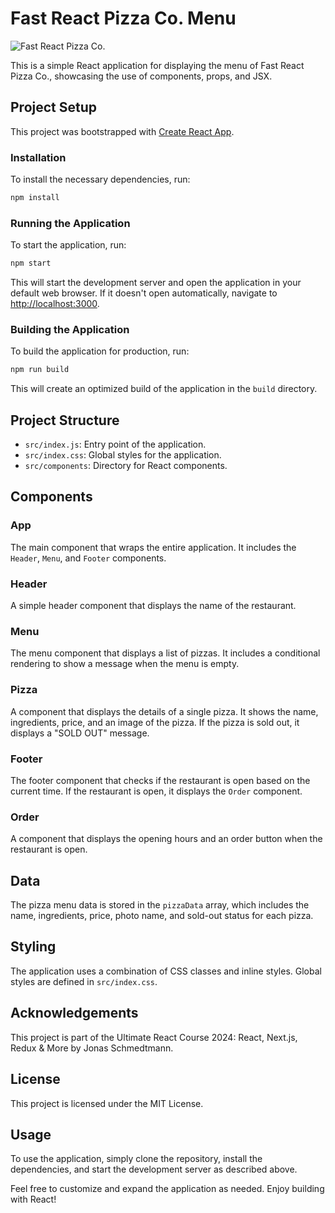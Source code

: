 # Fast React Pizza Co. Menu

![Fast React Pizza Co.](https://i.imgur.com/CUKU4hql.jpg)

This is a simple React application for displaying the menu of Fast React Pizza Co., showcasing the use of components, props, and JSX.

## Project Setup

This project was bootstrapped with [Create React App](https://github.com/facebook/create-react-app).

### Installation

To install the necessary dependencies, run:

```bash
npm install
```

### Running the Application

To start the application, run:

```bash
npm start
```

This will start the development server and open the application in your default web browser. If it doesn't open automatically, navigate to [http://localhost:3000](http://localhost:3000).

### Building the Application

To build the application for production, run:

```bash
npm run build
```

This will create an optimized build of the application in the `build` directory.

## Project Structure

- `src/index.js`: Entry point of the application.
- `src/index.css`: Global styles for the application.
- `src/components`: Directory for React components.

## Components

### App

The main component that wraps the entire application. It includes the `Header`, `Menu`, and `Footer` components.

### Header

A simple header component that displays the name of the restaurant.

### Menu

The menu component that displays a list of pizzas. It includes a conditional rendering to show a message when the menu is empty.

### Pizza

A component that displays the details of a single pizza. It shows the name, ingredients, price, and an image of the pizza. If the pizza is sold out, it displays a "SOLD OUT" message.

### Footer

The footer component that checks if the restaurant is open based on the current time. If the restaurant is open, it displays the `Order` component.

### Order

A component that displays the opening hours and an order button when the restaurant is open.

## Data

The pizza menu data is stored in the `pizzaData` array, which includes the name, ingredients, price, photo name, and sold-out status for each pizza.

## Styling

The application uses a combination of CSS classes and inline styles. Global styles are defined in `src/index.css`.

## Acknowledgements

This project is part of the Ultimate React Course 2024: React, Next.js, Redux & More by Jonas Schmedtmann.

## License

This project is licensed under the MIT License.

## Usage

To use the application, simply clone the repository, install the dependencies, and start the development server as described above.

Feel free to customize and expand the application as needed. Enjoy building with React!

```

```
